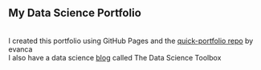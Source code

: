 ## My Data Science Portfolio

<br>I created this portfolio using GitHub Pages and the [quick-portfolio repo](https://github.com/evanca/quick-portfolio) by evanca<br>
I also have a data science [blog](https://thedstoolbox.wixsite.com/thedstoolbox) called The Data Science Toolbox  
